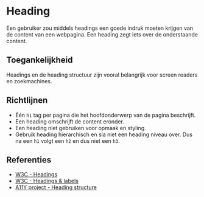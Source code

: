 # Heading

Een gebruiker zou middels headings een goede indruk moeten krijgen van de content van een webpagina. Een heading zegt iets over de onderstaande content.

## Toegankelijkheid

Headings en de heading structuur zijn vooral belangrijk voor screen readers en zoekmachines.

## Richtlijnen

- Één `h1` tag per pagina die het hoofdonderwerp van de pagina beschrijft.
- Een heading omschrijft de content eronder.
- Een heading niet gebruiken voor opmaak en styling.
- Gebruik heading hierarchisch en sla niet een heading niveau over. Dus na een `h1` volgt een `h2` en dus niet een `h3`.

## Referenties

- [W3C - Headings](https://www.w3.org/WAI/tutorials/page-structure/headings/)
- [W3C - Headings & labels](https://www.w3.org/TR/WCAG21/#headings-and-labels)
- [A11Y project - Heading structure](https://www.a11yproject.com/posts/how-to-accessible-heading-structure/)
